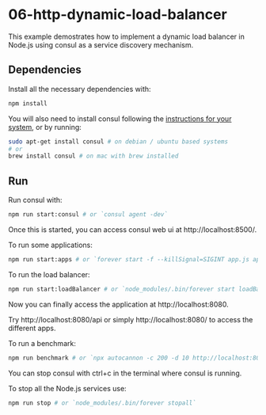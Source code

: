 # 06-http-dynamic-load-balancer

This example demostrates how to implement a dynamic load balancer in Node.js using consul as a service discovery mechanism.

## Dependencies

Install all the necessary dependencies with:

```bash
npm install
```

You will also need to install consul following the [instructions for your system](https://nodejsdp.link/consul-install), or by running:

```bash
sudo apt-get install consul # on debian / ubuntu based systems
# or
brew install consul # on mac with brew installed
```

## Run

Run consul with:

```bash
npm run start:consul # or `consul agent -dev`
```

Once this is started, you can access consul web ui at http://localhost:8500/.

To run some applications:

```bash
npm run start:apps # or `forever start -f --killSignal=SIGINT app.js api-service && forever start -f --killSignal=SIGINT app.js api-service && forever start -f --killSignal=SIGINT app.js webapp-service`
```

To run the load balancer:

```bash
npm run start:loadBalancer # or `node_modules/.bin/forever start loadBalancer.js`
```

Now you can finally access the application at http://localhost:8080.

Try http://localhost:8080/api or simply http://localhost:8080/ to access the different apps.

To run a benchmark:

```bash
npm run benchmark # or `npx autocannon -c 200 -d 10 http://localhost:8080`
```

You can stop consul with ctrl+c in the terminal where consul is running.

To stop all the Node.js services use:

```bash
npm run stop # or `node_modules/.bin/forever stopall`
```
